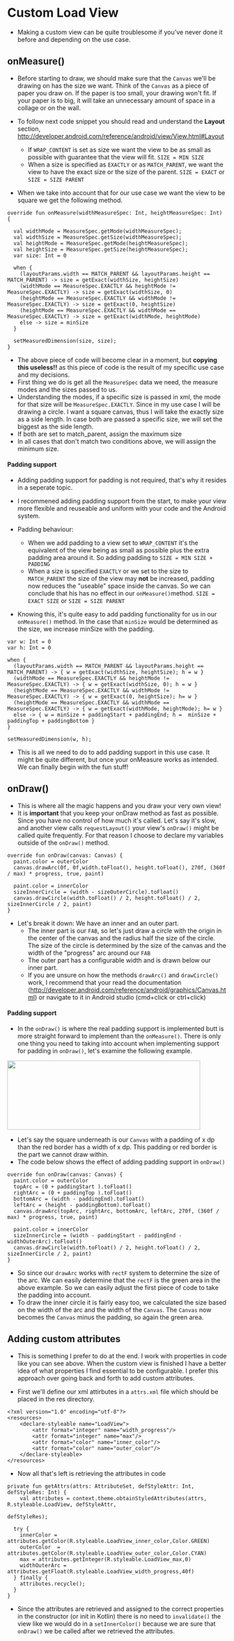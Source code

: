 # Custom Load View

* Making a custom view can be quite troublesome if you've never done it before and depending on the use case.

## onMeasure()

* Before starting to draw, we should make sure that the `Canvas` we'll be drawing on has the size we want. Think of the `Canvas` as a piece of paper you draw on. If the paper is too small, your drawing won't fit. If your paper is to big, it will take an unnecessary amount of space in a collage or on the wall.
* To follow next code snippet you should read and understand the **Layout** section, http://developer.android.com/reference/android/view/View.html#Layout
  * If `WRAP_CONTENT` is set as size we want the view to be as small as possible with guarantee that the view will fit. `SIZE = MIN SIZE`
  * When a size is specified as `EXACTLY` or as `MATCH_PARENT`, we want the view to have the exact size or the size of the parent. `SIZE = EXACT` or `SIZE = SIZE PARENT`
  
* When we take into account that for our use case we want the view to be square we get the following method.

```
override fun onMeasure(widthMeasureSpec: Int, heightMeasureSpec: Int) {

  val widthMode = MeasureSpec.getMode(widthMeasureSpec);
  val widthSize = MeasureSpec.getSize(widthMeasureSpec);
  val heightMode = MeasureSpec.getMode(heightMeasureSpec);
  val heightSize = MeasureSpec.getSize(heightMeasureSpec);
  var size: Int = 0
    
  when {
    (layoutParams.width == MATCH_PARENT && layoutParams.height == MATCH_PARENT) -> size = getExact(widthSize, heightSize)
    (widthMode == MeasureSpec.EXACTLY && heightMode != MeasureSpec.EXACTLY) -> size = getExact(widthSize, 0)
    (heightMode == MeasureSpec.EXACTLY && widthMode != MeasureSpec.EXACTLY) -> size = getExact(0, heightSize)
    (heightMode == MeasureSpec.EXACTLY && widthMode == MeasureSpec.EXACTLY) -> size = getExact(widthMode, heightMode)
    else -> size = minSize
  }
    
  setMeasuredDimension(size, size);
}
```

* The above piece of code will become clear in a moment, but **copying this useless!!** as this piece of code is the result of my specific use case and my decisions.
* First thing we do is get all the `MeasureSpec` data we need, the measure modes and the sizes passed to us.
* Understanding the modes, if a specific size is passed in xml, the mode for that size will be `MeasureSpec.EXACTLY`. Since in my use case I will be drawing a circle. I want a square canvas, thus I will take the exactly size as a side length. In case both are passed a specific size, we will set the biggest as the side length.
* If both are set to match_parent, assign the maximum size
* In all cases that don't match two conditions above, we will assign the minimum size.

#### Padding support

* Adding padding support for padding is not required, that's why it resides in a seperate topic.
* I recommened adding padding support from the start, to make your view more flexible and reuseable and uniform with your code and the Android system. 
* Padding behaviour:
  * When we add padding to a view set to `WRAP_CONTENT` it's the equivalent of  the view being as small as possible plus the extra padding area around it. So adding padding to `SIZE = MIN SIZE + PADDING`
  * When a size is specified `EXACTLY` or we set to the size to `MATCH_PARENT` the size of the view may **not** be increased, padding now reduces the "useable" space inside the canvas. So we can conclude that his has no effect in our `onMeasure()`method. `SIZE = EXACT SIZE` or `SIZE = SIZE PARENT`

* Knowing this, it's quite easy to add padding functionality for us in our `onMeasure()` method. In the case that `minSize` would be determined as the size, we increase minSize with the padding.
```
var w: Int = 0
var h: Int = 0

when {
  (layoutParams.width == MATCH_PARENT && layoutParams.height == MATCH_PARENT) -> { w = getExact(widthSize, heightSize); h = w }
  (widthMode == MeasureSpec.EXACTLY && heightMode != MeasureSpec.EXACTLY) -> { w = getExact(widthSize, 0); h = w }
  (heightMode == MeasureSpec.EXACTLY && widthMode != MeasureSpec.EXACTLY) -> { w = getExact(0, heightSize); h= w }
  (heightMode == MeasureSpec.EXACTLY && widthMode == MeasureSpec.EXACTLY) -> { w = getExact(widthMode, heightMode); h= w }
  else -> { w = minSize + paddingStart + paddingEnd; h =  minSize + paddingTop + paddingBottom }
}

setMeasuredDimension(w, h);
```

* This is all we need to do to add padding support in this use case. It might be quite different, but once your onMeasure works as intended. We can finally begin with the fun stuff!


## onDraw()

* This is where all the magic happens and you draw your very own view!
* It is **important** that you keep your onDraw method as fast as possible. Since you have no control of how much it's called. Let's say it's slow, and another view calls `requestLayout()` your view's `onDraw()` might be called quite frequently. For that reason I choose to declare my variables outside of the `onDraw()` method.

```
override fun onDraw(canvas: Canvas) {
  paint.color = outerColor
  canvas.drawArc(0f, 0f,width.toFloat(), height.toFloat(), 270f, (360f / max) * progress, true, paint)
  
  paint.color = innerColor
  sizeInnerCircle = (width - sizeOuterCircle).toFloat()
  canvas.drawCircle(width.toFloat() / 2, height.toFloat() / 2, sizeInnerCircle / 2, paint)
}
```

* Let's break it down: We have an inner and an outer part.
  * The inner part is our `FAB`, so let's just draw a circle with the origin in the center of the canvas and the radius half the size of the circle. The size of the circle is determined by the size of the canvas and the width of the "progress" arc around our `FAB`
  * The outer part has a configurable width and is drawn below our inner part.
  * If you are unsure on how the methods `drawArc()` and `drawCircle()` work, I recommend that your read the documentation (http://developer.android.com/reference/android/graphics/Canvas.html) or navigate to it in Android studio (cmd+click or ctrl+click)
  

#### Padding support

* In the `onDraw()` is where the real padding support is implemented butt is more straight forward to implement than the `onMeasure()`. There is only one thing you need to taking into account when implementing support for padding in `onDraw()`, let's examine the following example.

<img src="ondraw-padding-support.png" width="443" height="159"/>

* Let's say the square underneath is our `Canvas` with a padding of x dp than the red border has a width of x dp. This padding or red border is the part we cannot draw within.
* The code below shows the effect of adding padding support in `onDraw()`


```
override fun onDraw(canvas: Canvas) {
  paint.color = outerColor
  topArc = (0 + paddingStart ).toFloat()
  rightArc = (0 + paddingTop ).toFloat()
  bottomArc = (width - paddingEnd).toFloat()
  leftArc = (height - paddingBottom).toFloat()
  canvas.drawArc(topArc, rightArc, bottomArc, leftArc, 270f, (360f / max) * progress, true, paint)

  paint.color = innerColor
  sizeInnerCircle = (width - paddingStart - paddingEnd - widthOuterArc).toFloat()
  canvas.drawCircle(width.toFloat() / 2, height.toFloat() / 2, sizeInnerCircle / 2, paint)
}
```

* So since our `drawArc` works with `rectF` system to determine the size of the arc. We can easily determine that the `rectF` is the green area in the above example.  So we can easily adjust the first piece of code to take the padding into account.
* To draw the inner circle it is fairly easy too, we calculated the size based on the width of the arc and the width of the `Canvas`. The `Canvas` now becomes the `Canvas` minus the padding, so again the green area.

## Adding custom attributes

* This is something I prefer to do at the end. I work with properties in code like you can see above. When the custom view is finished I have a better idea of what properties I find essential to be configurable. I prefer this approach over going back and forth to add custom attributes.

* First we'll define our xml attirbutes in a `attrs.xml` file which should be placed in the res directory.

```
<?xml version="1.0" encoding="utf-8"?>
<resources>
    <declare-styleable name="LoadView">
        <attr format="integer" name="width_progress"/>
        <attr format="integer" name="max"/>
        <attr format="color" name="inner_color"/>
        <attr format="color" name="outer_color"/>
    </declare-styleable>
</resources>
```

* Now all that's left is retrieving the attributes in code
```
private fun getAttrs(attrs: AttributeSet, defStyleAttr: Int, defStyleRes: Int) {
    val attributes = context.theme.obtainStyledAttributes(attrs, R.styleable.LoadView, defStyleAttr,
                                                          defStyleRes);
    
  try {
    innerColor = attributes.getColor(R.styleable.LoadView_inner_color,Color.GREEN)
    outerColor  = attributes.getColor(R.styleable.LoadView_outer_color,Color.CYAN)
    max = attributes.getInteger(R.styleable.LoadView_max,0)
    widthOuterArc = attributes.getFloat(R.styleable.LoadView_width_progress,40f)
  } finally {
    attributes.recycle();
  }
}
```

* Since the attributes are retrieved and assigned to the correct properties in the constructor (or init in Kotlin) there is no need to `invalidate()` the view like we would do in a `setInnerColor()` because we are sure that `onDraw()` we be called after we retrieved the attributes.
